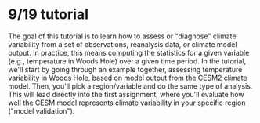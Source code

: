 # 9/19 tutorial

<!---
- Include EOFs here?
- show histogram/box and whisker?
-->

The goal of this tutorial is to learn how to assess or "diagnose" climate variability from a set of observations, reanalysis data, or climate model output. In practice, this means computing the statistics for a given variable (e.g., temperature in Woods Hole) over a given time period. In the tutorial, we'll start by going through an example together, assessing temperature variability in Woods Hole, based on model output from the CESM2 climate model. Then, you'll pick a region/variable and do the same type of analysis. This will lead directly into the first assignment, where you'll evaluate how well the CESM model represents climate variability in your specific region ("model validation").


```{tableofcontents}
```


